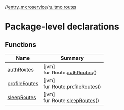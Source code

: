 //[entry_microservice](../../index.md)/[ru.itmo.routes](index.md)

# Package-level declarations

## Functions

| Name | Summary |
|---|---|
| [authRoutes](auth-routes.md) | [jvm]<br>fun Route.[authRoutes](auth-routes.md)() |
| [profileRoutes](profile-routes.md) | [jvm]<br>fun Route.[profileRoutes](profile-routes.md)() |
| [sleepRoutes](sleep-routes.md) | [jvm]<br>fun Route.[sleepRoutes](sleep-routes.md)() |